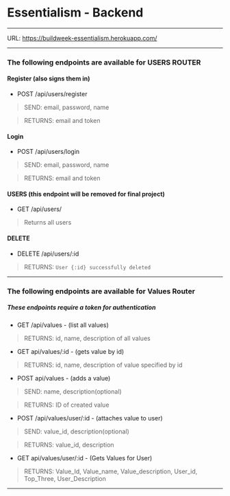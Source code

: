 # Essentialism - Backend

***

URL: https://buildweek-essentialism.herokuapp.com/



***  

### The following endpoints are available for **USERS ROUTER**

#### Register (also signs them in)
* POST /api/users/register
> SEND: email, password, name

> RETURNS: email and token

#### Login
* POST /api/users/login
> SEND: email, password, name

> RETURNS: email and token

#### USERS (this endpoint will be removed for final project)
* GET /api/users/
> Returns all users

#### DELETE
* DELETE /api/users/:id

> RETURNS: `User {:id} successfully deleted`

***

### The following endpoints are available for **Values Router**
##### These endpoints require a token for authentication


* GET /api/values - (list all values)
> RETURNS: id, name, description of all values

* GET api/values/:id - (gets value by id)
> RETURNS: id, name, description of value specified by id

* POST api/values - (adds a value)
> SEND: name, description(optional)

> RETURNS: ID of created value

* POST /api/values/user/:id - (attaches value to user)
>SEND: value_id, description(optional)

>RETURNS: value_id, description

* GET api/values/user/:id - (Gets Values for User)
>RETURNS: Value_Id, Value_name, Value_description, User_id, Top_Three, User_Description

***


